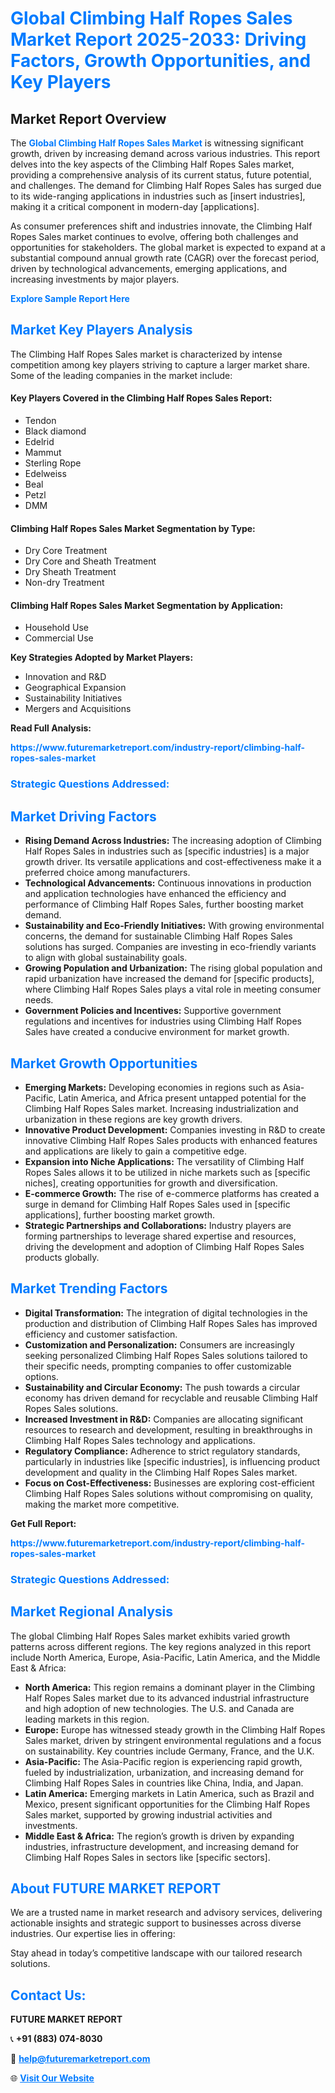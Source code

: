 <h1 style="color: #007BFF;">Global Climbing Half Ropes Sales Market Report 2025-2033: Driving Factors, Growth Opportunities, and Key Players</h1>

<section id="overview">
<h2>Market Report Overview</h2>
<p>The <a href="https://www.futuremarketreport.com/industry-report/climbing-half-ropes-sales-market" style="color: #007BFF; text-decoration: none;"><strong>Global Climbing Half Ropes Sales Market</strong></a> is witnessing significant growth, driven by increasing demand across various industries. This report delves into the key aspects of the Climbing Half Ropes Sales market, providing a comprehensive analysis of its current status, future potential, and challenges. The demand for Climbing Half Ropes Sales has surged due to its wide-ranging applications in industries such as [insert industries], making it a critical component in modern-day [applications].</p>
<p>As consumer preferences shift and industries innovate, the Climbing Half Ropes Sales market continues to evolve, offering both challenges and opportunities for stakeholders. The global market is expected to expand at a substantial compound annual growth rate (CAGR) over the forecast period, driven by technological advancements, emerging applications, and increasing investments by major players.</p>
</section>

<section id="overview">
<p><a href="https://www.futuremarketreport.com/request-sample/reportId=108874" style="color: #007BFF; text-decoration: none;"><strong>Explore Sample Report Here</strong></a></p>
</section>

<section id="key-players">
<h2 style="color: #007BFF;">Market Key Players Analysis</h2>
<p>The Climbing Half Ropes Sales market is characterized by intense competition among key players striving to capture a larger market share. Some of the leading companies in the market include:</p>
<h4>Key Players Covered in the Climbing Half Ropes Sales Report:</h4>
<ul><li>Tendon</li><li>Black diamond</li><li>Edelrid</li><li>Mammut</li><li>Sterling Rope</li><li>Edelweiss</li><li>Beal</li><li>Petzl</li><li>DMM</li></ul>
<h4>Climbing Half Ropes Sales Market Segmentation by Type:</h4>
<ul><li>Dry Core Treatment</li><li>Dry Core and Sheath Treatment</li><li>Dry Sheath Treatment</li><li>Non-dry Treatment</li></ul>

<h4>Climbing Half Ropes Sales Market Segmentation by Application:</h4>
<ul><li>Household Use</li><li>Commercial Use</li></ul>
<p><strong>Key Strategies Adopted by Market Players:</strong></p>
<ul>
<li>Innovation and R&D</li>
<li>Geographical Expansion</li>
<li>Sustainability Initiatives</li>
<li>Mergers and Acquisitions</li>
</ul>
</section>

<section>
<p><strong>Read Full Analysis: </strong></p><a href="https://www.futuremarketreport.com/industry-report/climbing-half-ropes-sales-market" style="color: #007BFF; text-decoration: none;"><strong>https://www.futuremarketreport.com/industry-report/climbing-half-ropes-sales-market</strong></a>
<h3 style="color: #007BFF;">Strategic Questions Addressed:</h3>
</section>

<section id="driving-factors">
<h2 style="color: #007BFF;">Market Driving Factors</h2>
<ul>
<li><strong>Rising Demand Across Industries:</strong> The increasing adoption of Climbing Half Ropes Sales in industries such as [specific industries] is a major growth driver. Its versatile applications and cost-effectiveness make it a preferred choice among manufacturers.</li>
<li><strong>Technological Advancements:</strong> Continuous innovations in production and application technologies have enhanced the efficiency and performance of Climbing Half Ropes Sales, further boosting market demand.</li>
<li><strong>Sustainability and Eco-Friendly Initiatives:</strong> With growing environmental concerns, the demand for sustainable Climbing Half Ropes Sales solutions has surged. Companies are investing in eco-friendly variants to align with global sustainability goals.</li>
<li><strong>Growing Population and Urbanization:</strong> The rising global population and rapid urbanization have increased the demand for [specific products], where Climbing Half Ropes Sales plays a vital role in meeting consumer needs.</li>
<li><strong>Government Policies and Incentives:</strong> Supportive government regulations and incentives for industries using Climbing Half Ropes Sales have created a conducive environment for market growth.</li>
</ul>
</section>

<section id="growth-opportunities">
<h2 style="color: #007BFF;">Market Growth Opportunities</h2>
<ul>
<li><strong>Emerging Markets:</strong> Developing economies in regions such as Asia-Pacific, Latin America, and Africa present untapped potential for the Climbing Half Ropes Sales market. Increasing industrialization and urbanization in these regions are key growth drivers.</li>
<li><strong>Innovative Product Development:</strong> Companies investing in R&D to create innovative Climbing Half Ropes Sales products with enhanced features and applications are likely to gain a competitive edge.</li>
<li><strong>Expansion into Niche Applications:</strong> The versatility of Climbing Half Ropes Sales allows it to be utilized in niche markets such as [specific niches], creating opportunities for growth and diversification.</li>
<li><strong>E-commerce Growth:</strong> The rise of e-commerce platforms has created a surge in demand for Climbing Half Ropes Sales used in [specific applications], further boosting market growth.</li>
<li><strong>Strategic Partnerships and Collaborations:</strong> Industry players are forming partnerships to leverage shared expertise and resources, driving the development and adoption of Climbing Half Ropes Sales products globally.</li>
</ul>
</section>

<section id="trending-factors">
<h2 style="color: #007BFF;">Market Trending Factors</h2>
<ul>
<li><strong>Digital Transformation:</strong> The integration of digital technologies in the production and distribution of Climbing Half Ropes Sales has improved efficiency and customer satisfaction.</li>
<li><strong>Customization and Personalization:</strong> Consumers are increasingly seeking personalized Climbing Half Ropes Sales solutions tailored to their specific needs, prompting companies to offer customizable options.</li>
<li><strong>Sustainability and Circular Economy:</strong> The push towards a circular economy has driven demand for recyclable and reusable Climbing Half Ropes Sales solutions.</li>
<li><strong>Increased Investment in R&D:</strong> Companies are allocating significant resources to research and development, resulting in breakthroughs in Climbing Half Ropes Sales technology and applications.</li>
<li><strong>Regulatory Compliance:</strong> Adherence to strict regulatory standards, particularly in industries like [specific industries], is influencing product development and quality in the Climbing Half Ropes Sales market.</li>
<li><strong>Focus on Cost-Effectiveness:</strong> Businesses are exploring cost-efficient Climbing Half Ropes Sales solutions without compromising on quality, making the market more competitive.</li>
</ul>
</section>

<section>
<p><strong>Get Full Report: </strong></p><a href="https://www.futuremarketreport.com/industry-report/climbing-half-ropes-sales-market" style="color: #007BFF; text-decoration: none;"><strong>https://www.futuremarketreport.com/industry-report/climbing-half-ropes-sales-market</strong></a>
<h3 style="color: #007BFF;">Strategic Questions Addressed:</h3>
</section>


<section id="regional-analysis">
<h2 style="color: #007BFF;">Market Regional Analysis</h2>
<p>The global Climbing Half Ropes Sales market exhibits varied growth patterns across different regions. The key regions analyzed in this report include North America, Europe, Asia-Pacific, Latin America, and the Middle East & Africa:</p>
<ul>
<li><strong>North America:</strong> This region remains a dominant player in the Climbing Half Ropes Sales market due to its advanced industrial infrastructure and high adoption of new technologies. The U.S. and Canada are leading markets in this region.</li>
<li><strong>Europe:</strong> Europe has witnessed steady growth in the Climbing Half Ropes Sales market, driven by stringent environmental regulations and a focus on sustainability. Key countries include Germany, France, and the U.K.</li>
<li><strong>Asia-Pacific:</strong> The Asia-Pacific region is experiencing rapid growth, fueled by industrialization, urbanization, and increasing demand for Climbing Half Ropes Sales in countries like China, India, and Japan.</li>
<li><strong>Latin America:</strong> Emerging markets in Latin America, such as Brazil and Mexico, present significant opportunities for the Climbing Half Ropes Sales market, supported by growing industrial activities and investments.</li>
<li><strong>Middle East & Africa:</strong> The region’s growth is driven by expanding industries, infrastructure development, and increasing demand for Climbing Half Ropes Sales in sectors like [specific sectors].</li>
</ul>
</section>

<footer>
<h2 style="color: #007BFF;">About FUTURE MARKET REPORT</h2>
<p>We are a trusted name in market research and advisory services, delivering actionable insights and strategic support to businesses across diverse industries. Our expertise lies in offering:</p>

<p>Stay ahead in today’s competitive landscape with our tailored research solutions.</p>

<h2 style="color: #007BFF;">Contact Us:</h2>
<p><strong>FUTURE MARKET REPORT</strong></p>
<p>📞 <strong>+91 (883) 074-8030</strong></p>
<p>📧 <strong><a href="mailto:help@futuremarketreport.com" style="color: #007BFF;">help@futuremarketreport.com</a></strong></p>
<p>🌐 <strong><a href="https://www.futuremarketreport.com/" style="color: #007BFF;">Visit Our Website</a></strong></p>
</footer>